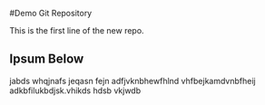 #Demo Git Repository

This is the first line of the new repo.

## Ipsum Below

jabds whqjnafs jeqasn fejn adfjvknbhewfhlnd vhfbejkamdvnbfheij
adkbfilukbdjsk.vhikds
hdsb vkjwdb 